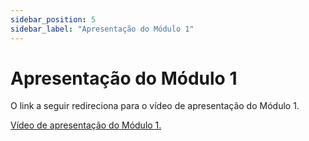 ```yaml
---
sidebar_position: 5
sidebar_label: "Apresentação do Módulo 1"
---
```


# Apresentação do Módulo 1

O link a seguir redireciona para o vídeo de apresentação do Módulo 1.

[Vídeo de apresentação do Módulo 1.](https://youtu.be/WyXHYP3-kAY)
